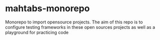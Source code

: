 # mahtabs-monorepo
Monorepo to import opensource projects. The aim of this repo is to configure testing frameworks in these open sources projects as well as a playground for practicing code
